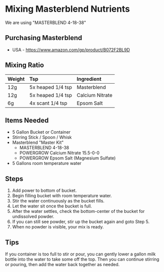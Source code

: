 # Mixing Masterblend Nutrients

We are using "MASTERBLEND 4-18-38" 

## Purchasing Masterblend

- USA - https://www.amazon.com/gp/product/B072F2BL9D

## Mixing Ratio

| Weight | Tsp | Ingredient |
| :-- | :-- | :-- |
| 12g | 5x heaped 1/4 tsp | Masterblend |
| 12g | 5x heaped 1/4 tsp | Calcium Nitrate |
| 6g | 4x scant 1/4 tsp | Epsom Salt |

## Items Needed

- 5 Gallon Bucket or Container
- Stirring Stick / Spoon / Whisk
- Masterblend "Master Kit"
  + MASTERBLEND 4-18-38
  + POWERGROW Calcium Nitrate 15.5-0-0
  + POWERGROW Epsom Salt (Magnesium Sulfate)
- 5 Gallons room temperature water

## Steps

1. Add power to bottom of bucket.
2. Begin filling bucket with room temperature water.
3. Stir the water continuously as the bucket fills.
4. Let the water sit once the bucket is full.
5. After the water settles, check the bottom-center of the bucket for undissolved powder.
6. If you can still see powder, stir up the bucket again and goto Step 5.
7. When no powder is visible, your mix is ready.

## Tips

If you container is too full to stir or pour, you can gently lower a gallon milk bottle into the water to take some off the top. Then you can continue stirring or pouring, then add the water back together as needed.